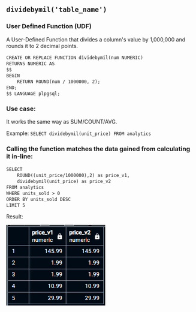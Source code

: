 ## `dividebymil('table_name')`
### User Defined Function (UDF)
A User-Defined Function that divides a column's value by 1,000,000 and rounds it to 2 decimal points.

```
CREATE OR REPLACE FUNCTION dividebymil(num NUMERIC)
RETURNS NUMERIC AS
$$
BEGIN
    RETURN ROUND(num / 1000000, 2);
END;
$$ LANGUAGE plpgsql;
```

### Use case:
It works the same way as SUM/COUNT/AVG.

Example: `SELECT dividebymil(unit_price) FROM analytics`

### Calling the function matches the data gained from calculating it in-line:
```
SELECT
	ROUND((unit_price/1000000),2) as price_v1,
	dividebymil(unit_price) as price_v2
FROM analytics
WHERE units_sold > 0
ORDER BY units_sold DESC
LIMIT 5
```
Result:

![usecase img](../img/usecase_02.png)